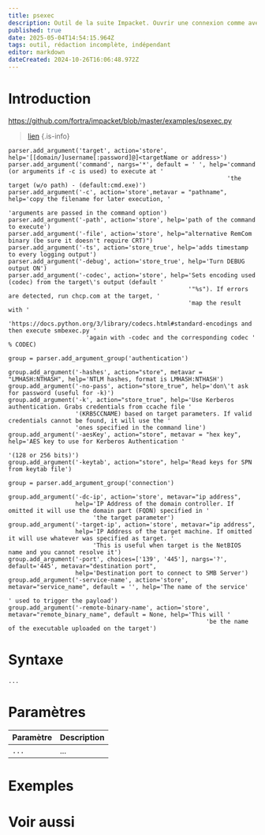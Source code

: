 ```yaml
---
title: psexec
description: Outil de la suite Impacket. Ouvrir une connexion comme avec le psexec officiel...
published: true
date: 2025-05-04T14:54:15.964Z
tags: outil, rédaction incomplète, indépendant
editor: markdown
dateCreated: 2024-10-26T16:06:48.972Z
---
```


# Introduction
https://github.com/fortra/impacket/blob/master/examples/psexec.py

>  [lien](https://leo-mathy.fr)
{.is-info}

    parser.add_argument('target', action='store', help='[[domain/]username[:password]@]<targetName or address>')
    parser.add_argument('command', nargs='*', default = ' ', help='command (or arguments if -c is used) to execute at '
                                                                  'the target (w/o path) - (default:cmd.exe)')
    parser.add_argument('-c', action='store',metavar = "pathname",  help='copy the filename for later execution, '
                                                                         'arguments are passed in the command option')
    parser.add_argument('-path', action='store', help='path of the command to execute')
    parser.add_argument('-file', action='store', help="alternative RemCom binary (be sure it doesn't require CRT)")
    parser.add_argument('-ts', action='store_true', help='adds timestamp to every logging output')
    parser.add_argument('-debug', action='store_true', help='Turn DEBUG output ON')
    parser.add_argument('-codec', action='store', help='Sets encoding used (codec) from the target\'s output (default '
                                                       '"%s"). If errors are detected, run chcp.com at the target, '
                                                       'map the result with '
                          'https://docs.python.org/3/library/codecs.html#standard-encodings and then execute smbexec.py '
                          'again with -codec and the corresponding codec ' % CODEC)

    group = parser.add_argument_group('authentication')

    group.add_argument('-hashes', action="store", metavar = "LMHASH:NTHASH", help='NTLM hashes, format is LMHASH:NTHASH')
    group.add_argument('-no-pass', action="store_true", help='don\'t ask for password (useful for -k)')
    group.add_argument('-k', action="store_true", help='Use Kerberos authentication. Grabs credentials from ccache file '
                       '(KRB5CCNAME) based on target parameters. If valid credentials cannot be found, it will use the '
                       'ones specified in the command line')
    group.add_argument('-aesKey', action="store", metavar = "hex key", help='AES key to use for Kerberos Authentication '
                                                                            '(128 or 256 bits)')
    group.add_argument('-keytab', action="store", help='Read keys for SPN from keytab file')

    group = parser.add_argument_group('connection')

    group.add_argument('-dc-ip', action='store', metavar="ip address",
                       help='IP Address of the domain controller. If omitted it will use the domain part (FQDN) specified in '
                            'the target parameter')
    group.add_argument('-target-ip', action='store', metavar="ip address",
                       help='IP Address of the target machine. If omitted it will use whatever was specified as target. '
                            'This is useful when target is the NetBIOS name and you cannot resolve it')
    group.add_argument('-port', choices=['139', '445'], nargs='?', default='445', metavar="destination port",
                       help='Destination port to connect to SMB Server')
    group.add_argument('-service-name', action='store', metavar="service_name", default = '', help='The name of the service'
                                                                                ' used to trigger the payload')
    group.add_argument('-remote-binary-name', action='store', metavar="remote_binary_name", default = None, help='This will '
                                                            'be the name of the executable uploaded on the target')

# Syntaxe

`...`

# Paramètres

| Paramètre | Description |
| --------- | ----------- |
| `...`     | ...         |

# Exemples

# Voir aussi
